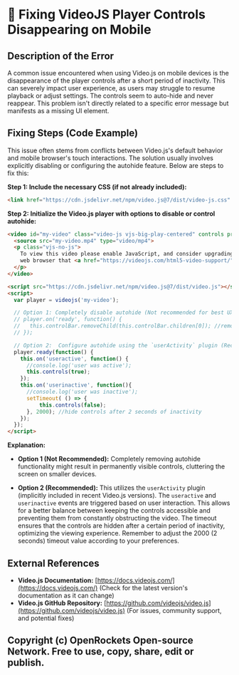 # 🐞 Fixing VideoJS Player Controls Disappearing on Mobile


## Description of the Error

A common issue encountered when using Video.js on mobile devices is the disappearance of the player controls after a short period of inactivity.  This can severely impact user experience, as users may struggle to resume playback or adjust settings. The controls seem to auto-hide and never reappear. This problem isn't directly related to a specific error message but manifests as a missing UI element.


## Fixing Steps (Code Example)

This issue often stems from conflicts between Video.js's default behavior and mobile browser's touch interactions.  The solution usually involves explicitly disabling or configuring the autohide feature.  Below are steps to fix this:


**Step 1: Include the necessary CSS (if not already included):**

```html
<link href="https://cdn.jsdelivr.net/npm/video.js@7/dist/video-js.css" rel="stylesheet">
```

**Step 2: Initialize the Video.js player with options to disable or control autohide:**

```html
<video id="my-video" class="video-js vjs-big-play-centered" controls preload="auto" width="640" height="360" poster="my-poster.jpg" data-setup="{}">
  <source src="my-video.mp4" type="video/mp4">
  <p class="vjs-no-js">
    To view this video please enable JavaScript, and consider upgrading to a
    web browser that <a href="https://videojs.com/html5-video-support/" target="_blank">supports HTML5 video</a>
  </p>
</video>

<script src="https://cdn.jsdelivr.net/npm/video.js@7/dist/video.js"></script>
<script>
  var player = videojs('my-video');

  // Option 1: Completely disable autohide (Not recommended for best UX)
  // player.on('ready', function() {
  //   this.controlBar.removeChild(this.controlBar.children[0]); //remove the autohide element
  // });

  // Option 2:  Configure autohide using the `userActivity` plugin (Recommended)
  player.ready(function() {
    this.on('useractive', function() {
      //console.log('user was active');
      this.controls(true);
    });
    this.on('userinactive', function(){
      //console.log('user was inactive');
      setTimeout( () => {
          this.controls(false);
      }, 2000); //hide controls after 2 seconds of inactivity
    });
  });
</script>
```

**Explanation:**

* **Option 1 (Not Recommended):** Completely removing autohide functionality might result in permanently visible controls, cluttering the screen on smaller devices.

* **Option 2 (Recommended):** This utilizes the `userActivity` plugin (implicitly included in recent Video.js versions). The `useractive` and `userinactive` events are triggered based on user interaction. This allows for a better balance between keeping the controls accessible and preventing them from constantly obstructing the video. The timeout ensures that the controls are hidden after a certain period of inactivity, optimizing the viewing experience.  Remember to adjust the 2000 (2 seconds) timeout value according to your preferences.


## External References

* **Video.js Documentation:** [https://docs.videojs.com/](https://docs.videojs.com/)  (Check for the latest version's documentation as it can change)
* **Video.js GitHub Repository:** [https://github.com/videojs/video.js](https://github.com/videojs/video.js) (For issues, community support, and potential fixes)


## Copyright (c) OpenRockets Open-source Network. Free to use, copy, share, edit or publish.


